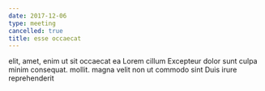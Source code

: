 ```yaml
---
date: 2017-12-06
type: meeting
cancelled: true
title: esse occaecat
---
```

elit, amet, enim ut sit occaecat ea Lorem cillum Excepteur dolor sunt culpa minim consequat. mollit. magna velit non ut commodo sint Duis irure reprehenderit